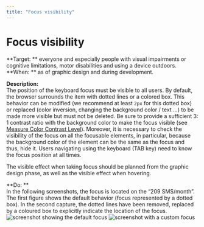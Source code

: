 ```yaml
---
title: "Focus visibility"
---
```


# Focus visibility

**Target: ** everyone and especially people with visual impairments or cognitive limitations, motor disabilities and using a device outdoors.  
**When: ** as of graphic design and during development.

**Description:**  
The position of the keyboard focus must be visible to all users. By default, the browser surrounds the item with dotted lines or a colored box. This behavior can be modified (we recommend at least `2px` for this dotted box) or replaced (color inversion, changing the background color / text ...) to be made more visible but must not be deleted.
Be sure to provide a sufficient 3: 1 contrast ratio with the background color to make the focus visible (see [Measure Color Contrast Level](methodes-outils-contrastes.html)).
Moreover, it is necessary to check the visibility of the focus on all the focusable elements, in particular, because the background color of the element can be the same as the focus and thus, hide it.
Users navigating using the keyboard (TAB key) need to know the focus position at all times.

The visible effect when taking focus should be planned from the graphic design phase, as well as the visible effect when hovering.

    
**Do: **  
In the following screenshots, the focus is located on the “209 SMS/month”. 
The first figure shows the default behavior (focus represented by a dotted box).
In the second capture, the dotted lines have been removed, replaced by a coloured box to explicitly indicate the location of the focus.  
![screenshot showing the default focus](images/focus.png)
![screenshot with a custom focus](images/focus2.png)
